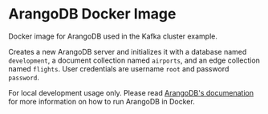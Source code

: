# ArangoDB Docker Image
Docker image for ArangoDB used in the Kafka cluster example.

Creates a new ArangoDB server and initializes it with a database named `development`, a document collection named `airports`, and an edge collection named `flights`. User credentials are username `root` and password `password`.

For local development usage only. Please read [ArangoDB's documenation](https://hub.docker.com/_/arangodb) for more information on how to run ArangoDB in Docker.

